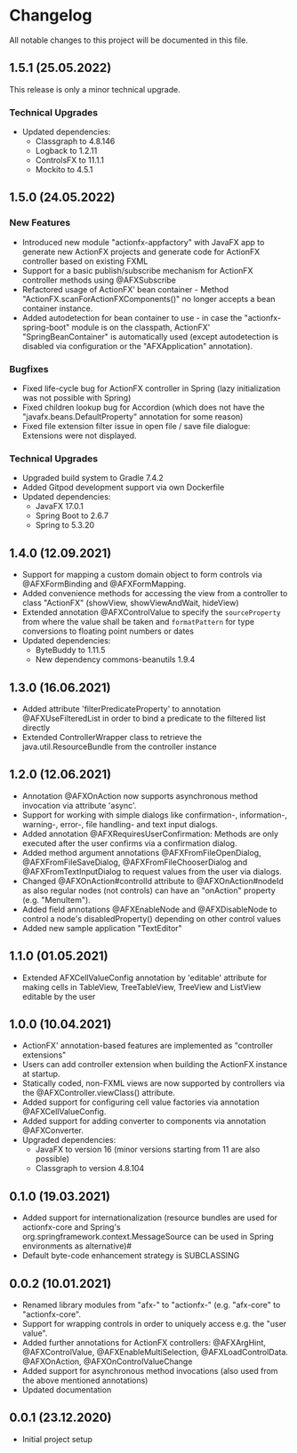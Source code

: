 # Changelog
All notable changes to this project will be documented in this file.

## 1.5.1 (25.05.2022) 

This release is only a minor technical upgrade.

### Technical Upgrades

- Updated dependencies:
  * Classgraph to 4.8.146
  * Logback to 1.2.11
  * ControlsFX to 11.1.1
  * Mockito to 4.5.1

## 1.5.0 (24.05.2022)

### New Features
- Introduced new module "actionfx-appfactory" with JavaFX app to generate new ActionFX projects and generate code for ActionFX controller based on existing FXML
- Support for a basic publish/subscribe mechanism for ActionFX controller methods using @AFXSubscribe
- Refactored usage of ActionFX' bean container - Method "ActionFX.scanForActionFXComponents()" no longer accepts a bean container instance.
- Added autodetection for bean container to use - in case the "actionfx-spring-boot" module is on the classpath, ActionFX' "SpringBeanContainer" is automatically used (except autodetection is disabled via configuration or the "AFXApplication" annotation).

### Bugfixes 
- Fixed life-cycle bug for ActionFX controller in Spring (lazy initialization was not possible with Spring)
- Fixed children lookup bug for Accordion (which does not have the "javafx.beans.DefaultProperty" annotation for some reason)
- Fixed file extension filter issue in open file / save file dialogue: Extensions were not displayed.

### Technical Upgrades
- Upgraded build system to Gradle 7.4.2
- Added Gitpod development support via own Dockerfile
- Updated dependencies:
  * JavaFX 17.0.1
  * Spring Boot to 2.6.7
  * Spring to 5.3.20
 
## 1.4.0 (12.09.2021)
- Support for mapping a custom domain object to form controls via @AFXFormBinding and @AFXFormMapping.
- Added convenience methods for accessing the view from a controller to class "ActionFX" (showView, showViewAndWait, hideView)
- Extended annotation @AFXControlValue to specify the `sourceProperty` from where the value shall be taken and `formatPattern` for type conversions to floating point numbers or dates
- Updated dependencies:
  * ByteBuddy to 1.11.5
  * New dependency commons-beanutils 1.9.4
  
## 1.3.0 (16.06.2021)
- Added attribute 'filterPredicateProperty' to annotation @AFXUseFilteredList in order to bind a predicate to the filtered list directly
- Extended ControllerWrapper class to retrieve the java.util.ResourceBundle from the controller instance

## 1.2.0 (12.06.2021)
- Annotation @AFXOnAction now supports asynchronous method invocation via attribute 'async'.
- Support for working with simple dialogs like confirmation-, information-, warning-, error-, file handling- and text input dialogs.
- Added annotation @AFXRequiresUserConfirmation: Methods are only executed after the user confirms via a confirmation dialog.
- Added method argument annotations @AFXFromFileOpenDialog, @AFXFromFileSaveDialog, @AFXFromFileChooserDialog and @AFXFromTextInputDialog to request values from the user via dialogs.
- Changed @AFXOnAction#controlId attribute to @AFXOnAction#nodeId as also regular nodes (not controls) can have an "onAction" property (e.g. "MenuItem").
- Added field annotations @AFXEnableNode and @AFXDisableNode to control a node's disabledProperty() depending on other control values
- Added new sample application "TextEditor"

## 1.1.0 (01.05.2021)
- Extended AFXCellValueConfig annotation by 'editable' attribute for making cells in TableView, TreeTableView, TreeView and ListView editable by the user

## 1.0.0 (10.04.2021)
- ActionFX' annotation-based features are implemented as "controller extensions"
- Users can add controller extension when building the ActionFX instance at startup.
- Statically coded, non-FXML views are now supported by controllers via the @AFXController.viewClass() attribute.
- Added support for configuring cell value factories via annotation @AFXCellValueConfig.
- Added support for adding converter to components via annotation @AFXConverter.
- Upgraded dependencies:
  * JavaFX to version 16 (minor versions starting from 11 are also possible)
  * Classgraph to version 4.8.104
  
## 0.1.0 (19.03.2021)
- Added support for internationalization (resource bundles are used for actionfx-core and Spring's org.springframework.context.MessageSource can be used in Spring environments as alternative)#
- Default byte-code enhancement strategy is SUBCLASSING

## 0.0.2 (10.01.2021)
- Renamed library modules from "afx-" to "actionfx-" (e.g. "afx-core" to "actionfx-core".
- Support for wrapping controls in order to uniquely access e.g. the "user value".
- Added further annotations for ActionFX controllers: @AFXArgHint, @AFXControlValue, @AFXEnableMultiSelection, @AFXLoadControlData. @AFXOnAction, @AFXOnControlValueChange
- Added support for asynchronous method invocations (also used from the above mentioned annotations)
- Updated documentation

## 0.0.1 (23.12.2020)
- Initial project setup
